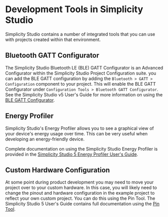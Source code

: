 # Development Tools in Simplicity Studio

Simplicity Studio contains a number of integrated tools that you can use with projects created within that environment.

## Bluetooth GATT Configurator

The Simplicity Studio Bluetooth LE (BLE) GATT Configurator is an Advanced Configurator within the Simplicity Studio Project Configuration suite. you can add the BLE GATT configuration by adding the `Bluetooth > GATT > Configuration` component to your project. This will enable the BLE GATT Configurator under `Configuration Tools > Bluetooth GATT Configurator`. See the Simplicity Studio v5 User's Guide for more information on using the [BLE GATT Configurator](https://docs.silabs.com/simplicity-studio-5-users-guide/latest/ss-5-users-guide-developing-with-project-configurator/bluetooth-gatt-configurator).

## Energy Profiler

Simplicity Studio's Energy Profiler allows you to see a graphical view of your device's energy usage over time. This can be very useful when developing an energy-friendly device.

Complete documentation on using the Simplicity Studio Energy Profiler is provided in the
[Simplicity Studio 5 Energy Profiler User's Guide](https://docs.silabs.com/simplicity-studio-5-users-guide/latest/ss-5-users-guide-tools-energy-profiler/).

## Custom Hardware Configuration

At some point during product development you may need to move your project over to your custom hardware. In this case, you will likely need to change the pinout and hardware configuration in the example project to reflect your own custom project. You can do this using the Pin Tool. The Simplicity Studio 5 User's Guide contains full documentation using the [Pin Tool](https://docs.silabs.com/simplicity-studio-5-users-guide/latest/ss-5-users-guide-developing-with-project-configurator/pin-tool).
